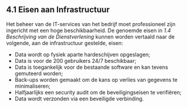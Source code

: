 ## 4.1 Eisen aan Infrastructuur

Het beheer van de IT-services van het bedrijf moet professioneel zijn ingericht met een hoge beschikbaarheid. De genoemde eisen in _1.4 Beschrijving van de Dienstverlening_ kunnen worden vertaald naar de volgende, aan de infrastructuur gestelde, eisen:

- Data wordt op fysiek aparte hardeschijven opgeslagen;
- Data is voor de 200 gebruikers 24/7 beschikbaar;
- Data is toegankelijk voor de bestaande software en kan tevens gemuteerd worden;
- Back-ups worden gemaakt om de kans op verlies van gegevens te minimaliseren;
- Halfjaarlijks een security audit om de beveiligingseisen te verifiëren;
- Data wordt verzonden via een beveiligde verbinding.
